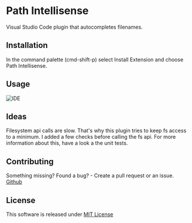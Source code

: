 # Path Intellisense
Visual Studio Code plugin that autocompletes filenames.

## Installation
In the command palette (cmd-shift-p) select Install Extension and choose Path Intellisense.

## Usage
![IDE](http://i.giphy.com/iaHeUiDeTUZuo.gif)

## Ideas
Filesystem api calls are slow. That's why this plugin tries to keep fs access to a minimum. 
I added a few checks before calling the fs api. For more information about this, have a look a the unit tests.  

## Contributing
Something missing? Found a bug? - Create a pull request or an issue.
[Github](https://github.com/ChristianKohler/PathIntellisense)

## License
This software is released under [MIT License](http://www.opensource.org/licenses/mit-license.php)